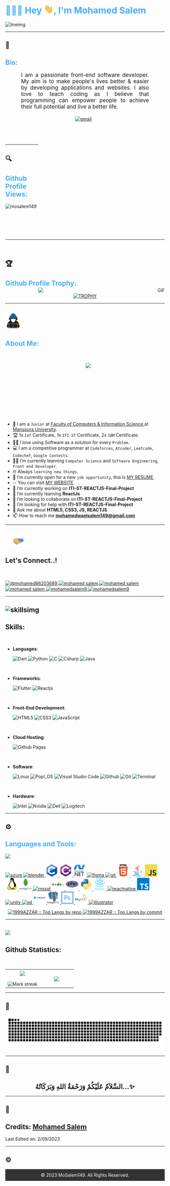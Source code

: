 <!-- Header Section Starts -->
<h1 style="color: #44AEFB;"> 👨🏻‍💻 Hey <img src="https://raw.githubusercontent.com/ABSphreak/ABSphreak/master/gifs/Hi.gif" width="30px" alt="handimg">, I'm Mohamed Salem </h1>
<img src="https://user-images.githubusercontent.com/73097560/115834477-dbab4500-a447-11eb-908a-139a6edaec5c.gif" alt="lineimg">
<!-- Header Section Ends -->

<hr>

<!-- Bio Section Starts -->
<h2>📑</h2>
<h2 style="color: #44AEFB">Bio:</h2>
<p align="left" style="text-align: justify; margin: 0 50px; font-size: 17px;">
  I am a passionate front-end software developer. My aim is to make people's lives better & easier by developing applications and websites. I also love to teach coding as I believe that programming can empower people to achieve their full potential and live a better life.<br><br>
  <div align="center">
    <a href="mailto:mohamedwaelsalem149@gmail.com" target="_blank">
      <img style="margin: 0 10px 10px 0;" src="https://user-images.githubusercontent.com/78341798/194531383-ddb2b774-5bb9-491c-b601-4a4a7d9792fb.svg" alt="gmail" width="40px"/>
    </a>
  </div>
</p>
<!-- Bio Image Section Starts -->
<a target="_blank" align="right">
  <img align="right" style="position: relative; top: 500px; height: 250px; width: 400px;" alt="GIF" src="https://media.giphy.com/media/SWoSkN6DxTszqIKEqv/giphy.gif"><br><br>
</a>
<!-- Bio Image Section Ends -->
<!-- Bio Section Ends -->

<hr>

<!-- Profile Views Section Starts -->
<h2>🔍</h2>
<h2 style="color: #44AEFB">Github Profile Views:</h2>
<p align="left">
  <img src="https://komarev.com/ghpvc/?username=mosalem149&label=Profile%20views&color=0e75b6&style=flat" alt="mosalem149" />
</p>
<!-- Profile Views Section Ends -->

<br><br><br><br>
<hr>
<br>

<!-- Profile Trophy Section Starts -->
<h2>🏆</h2>
<h2 style="color: #44AEFB">Github Profile Trophy:</h2>
<p align="center">
  <div align=center>
    <a href="https://github.com/ryo-ma/github-profile-trophy" title="Go to Source">
      <img align="center" width="84%" src="https://github-profile-trophy.vercel.app/?username=mosalem149&theme=radical&row=1&column=7&margin-h=15&margin-w=5&no-bg=true" alt="TROPHY" />
    </a>
  </div>
</p>
<!-- Profile Trophy Section Ends -->

<hr>

<!-- About Me Section Starts -->
<h2><picture><img src="https://github.com/0xAbdulKhalid/0xAbdulKhalid/raw/main/assets/mdImages/about_me.gif" width="50px"></picture></h2>
<h2 style="color: #44AEFB">About Me:</h2>

<br>

<picture> <img align="right" src="https://github.com/7oSkaaa/7oSkaaa/blob/main/Images/Right_Side.gif?raw=true" width="250px"></picture>

<br><br><br><br><br><br><br><br><br><br>

- :school: I am a `Junior` at [Faculty of Computers & Information Science ](https://csifac.mans.edu.eg/index.php/en/) at [Mansoura University](https://www.mans.edu.eg/en).
- :trophy: 1x `IoT` Certificate, 1x `ITI-ST` Certificate, 2x `IBM` Certificate.
- :technologist: I love using Software as a solution for every `Problem`.
- :computer: I am a competitive programmer at `Codeforces`, `Atcoder`, `Leetcode`, `Codechef`, `Google Contests`.
- :student: I’m currently learning `Computer Science` and `Software Engineering`, `Front end Developer`.
- :nerd_face: Always `learning new things`.
- :thinking: I’m currently open for a new `job opportunity`, this is [MY RESUME](#).
- :boom: You can visit [MY WEBSITE](#).
- 🔭 I’m currently working on **ITI-ST-REACTJS-Final-Project**
- 🌱 I’m currently learning **ReactJs**
- 👯 I’m looking to collaborate on **ITI-ST-REACTJS-Final-Project**
- 🤝 I’m looking for help with **ITI-ST-REACTJS-Final-Project**
- 💬 Ask me about **HTML5, CSS3, JS, REACTJS**
- 📫 How to reach me **mohamedwaelsalem149@gmail.com**
<!-- About Me Section Ends -->

<hr>

<!-- Connect With Me Section Starts -->
<h2><img src="https://github.com/0xAbdulKhalid/0xAbdulKhalid/raw/main/assets/mdImages/handshake.gif" width="80"></h2>
<h2> Let's Connect..!</h2>
<br>
<p align="left">
  <a href="https://twitter.com/@mohamed86203689" target="blank">
    <img align="center" src="https://raw.githubusercontent.com/rahuldkjain/github-profile-readme-generator/master/src/images/icons/Social/twitter.svg" alt="@mohamed86203689" height="30" width="40" />
  </a>
  <a href="https://linkedin.com/in/mohamed salem" target="blank">
    <img align="center" src="https://raw.githubusercontent.com/rahuldkjain/github-profile-readme-generator/master/src/images/icons/Social/linked-in-alt.svg" alt="mohamed salem" height="30" width="40" />
  </a>
  <a href="https://fb.com/mohamed salem" target="blank">
    <img align="center" src="https://raw.githubusercontent.com/rahuldkjain/github-profile-readme-generator/master/src/images/icons/Social/facebook.svg" alt="mohamed salem" height="30" width="40" />
  </a>
  <a href="https://instagram.com/mohamed salem" target="blank">
    <img align="center" src="https://raw.githubusercontent.com/rahuldkjain/github-profile-readme-generator/master/src/images/icons/Social/instagram.svg" alt="mohamed salem" height="30" width="40" />
  </a>
  <a href="https://codeforces.com/profile/mohamedsalem9" target="blank">
    <img align="center" src="https://raw.githubusercontent.com/rahuldkjain/github-profile-readme-generator/master/src/images/icons/Social/codeforces.svg" alt="mohamedsalem9" height="30" width="40" />
  </a>
  <a href="https://www.leetcode.com/mohamedsalem9" target="blank">
    <img align="center" src="https://raw.githubusercontent.com/rahuldkjain/github-profile-readme-generator/master/src/images/icons/Social/leet-code.svg" alt="mohamedsalem9" height="30" width="40" />
  </a>
</p>
<!-- Connect With Me Section Ends -->

<hr>

<!-- Skills Section Starts -->
<h2><img src="https://media2.giphy.com/media/QssGEmpkyEOhBCb7e1/giphy.gif?cid=ecf05e47a0n3gi1bfqntqmob8g9aid1oyj2wr3ds3mg700bl&rid=giphy.gif" width="25" alt="skillsimg"></h2>
<h2> Skills: </h2>
<br>

<p align="center">

  - **Languages**:
  
    ![Dart](https://img.shields.io/badge/Dart-beginnner-blue?style=for-the-badge&logo=dart&logoColor=white)
    ![Python](https://img.shields.io/badge/Python-beginnner-blue?style=for-the-badge&logo=python&logoColor=white)
    ![C](https://img.shields.io/badge/C-beginnner-blue?style=for-the-badge&logo=c&logoColor=white)
    ![Csharp](https://img.shields.io/badge/Csharp-beginnner-blue?style=for-the-badge&logo=csharp&logoColor=white)
    ![Java](https://img.shields.io/badge/Java-beginnner-blue?style=for-the-badge&logo=java&logoColor=white)
  
  <br>
  
  - **Frameworks**:
  
    ![Flutter](https://img.shields.io/badge/Flutter-beginnner-%232370ED?style=for-the-badge&logo=flutter&logoColor=white)
    ![Reactjs](https://img.shields.io/badge/Reactjs-beginnner-%232370ED?style=for-the-badge&logo=reactjs&logoColor=white)
  
  <br>
  
  - **Front-End Development**:
  
    ![HTML5](https://img.shields.io/badge/HTML5%20-%23E34F26.svg?style=for-the-badge&logo=html5&logoColor=white)
    ![CSS3](https://img.shields.io/badge/CSS%20-%231572B6.svg?style=for-the-badge&logo=css3&logoColor=white)
    ![JavaScript](https://img.shields.io/badge/JavaScript%20-%23F7DF1E.svg?style=for-the-badge&logo=javascript&logoColor=black)
  
  <br>
  
  - **Cloud Hosting**:
  
    ![Github Pages](https://img.shields.io/badge/GitHub%20Pages-%23327FC7.svg?style=for-the-badge&logo=github&logoColor=white)

  <br>
  
  - **Software**:
  
    ![Linux](https://img.shields.io/badge/Linux-FCC624?style=for-the-badge&logo=linux&logoColor=black)
    ![Pop!_OS](https://img.shields.io/badge/-Pop!__OS-cyan?style=for-the-badge&logo=popos&logoColor=black)
    ![Visual Studio Code](https://img.shields.io/badge/Visual%20Studio%20Code-blue?style=for-the-badge&logo=visualstudiocode&logoColor=white)
    ![Github](https://img.shields.io/badge/Github-black?style=for-the-badge&logo=github&logoColor=white)
    ![Git](https://img.shields.io/badge/Git-orange?style=for-the-badge&logo=github&logoColor=white)
    ![Terminal](https://img.shields.io/badge/Terminal-%23054020?style=for-the-badge&logo=gnu-bash&logoColor=white)
  
  <br>
  
  - **Hardware**:
  
    ![Intel](https://img.shields.io/badge/Intel-blue?style=for-the-badge&logo=intel&logoColor=white)
    ![Nvidia](https://img.shields.io/badge/Nvidia-deepgreen?style=for-the-badge&logo=nvidia&logoColor=white)
    ![Dell](https://img.shields.io/badge/dell-black?style=for-the-badge&logo=dell&logoColor=white)
    ![Logitech](https://img.shields.io/badge/logitech-white?style=for-the-badge&logo=logitech&logoColor=black)

</p>
<!-- Skills Section Ends -->

<hr>

<!-- Languages And Tools Section Starts -->
<h2>⚙️</h2>
<h2 style="color: #44AEFB"> Languages and Tools:</h2>
<img src="https://media.giphy.com/media/ObNTw8Uzwy6KQ/giphy.gif" width="30px">&nbsp;

<p align="left">
  <a href="https://azure.microsoft.com/en-in/" target="_blank" rel="noreferrer">
    <img src="https://www.vectorlogo.zone/logos/microsoft_azure/microsoft_azure-icon.svg" alt="azure" width="40" height="40"/>
  </a>
  <a href="https://www.blender.org/" target="_blank" rel="noreferrer">
    <img src="https://download.blender.org/branding/community/blender_community_badge_white.svg" alt="blender" width="40" height="40"/>
  </a>
  <a href="https://www.cprogramming.com/" target="_blank" rel="noreferrer">
    <img src="https://raw.githubusercontent.com/devicons/devicon/master/icons/c/c-original.svg" alt="c" width="40" height="40"/>
  </a>
  <a href="https://www.w3schools.com/cs/" target="_blank" rel="noreferrer">
    <img src="https://raw.githubusercontent.com/devicons/devicon/master/icons/csharp/csharp-original.svg" alt="csharp" width="40" height="40"/>
  </a>
  <a href="https://dotnet.microsoft.com/" target="_blank" rel="noreferrer">
    <img src="https://raw.githubusercontent.com/devicons/devicon/master/icons/dot-net/dot-net-original-wordmark.svg" alt="dotnet" width="40" height="40"/>
  </a>
  <a href="https://www.figma.com/" target="_blank" rel="noreferrer">
    <img src="https://www.vectorlogo.zone/logos/figma/figma-icon.svg" alt="figma" width="40" height="40"/>
  </a>
  <a href="https://git-scm.com/" target="_blank" rel="noreferrer">
    <img src="https://www.vectorlogo.zone/logos/git-scm/git-scm-icon.svg" alt="git" width="40" height="40"/>
  </a>
  <a href="https://www.w3.org/html/" target="_blank" rel="noreferrer">
    <img src="https://raw.githubusercontent.com/devicons/devicon/master/icons/html5/html5-original-wordmark.svg" alt="html5" width="40" height="40"/>
  </a>
  <a href="https://www.java.com" target="_blank" rel="noreferrer">
    <img src="https://raw.githubusercontent.com/devicons/devicon/master/icons/java/java-original.svg" alt="java" width="40" height="40"/>
  </a>
  <a href="https://developer.mozilla.org/en-US/docs/Web/JavaScript" target="_blank" rel="noreferrer">
    <img src="https://raw.githubusercontent.com/devicons/devicon/master/icons/javascript/javascript-original.svg" alt="javascript" width="40" height="40"/>
  </a>
  <a href="https://www.linux.org/" target="_blank" rel="noreferrer">
    <img src="https://raw.githubusercontent.com/devicons/devicon/master/icons/linux/linux-original.svg" alt="linux" width="40" height="40"/>
  </a>
  <a href="https://www.mongodb.com/" target="_blank" rel="noreferrer">
    <img src="https://raw.githubusercontent.com/devicons/devicon/master/icons/mongodb/mongodb-original-wordmark.svg" alt="mongodb" width="40" height="40"/>
  </a>
  <a href="https://www.microsoft.com/en-us/sql-server" target="_blank" rel="noreferrer">
    <img src="https://www.svgrepo.com/show/303229/microsoft-sql-server-logo.svg" alt="mssql" width="40" height="40"/>
  </a>
  <a href="https://nodejs.org" target="_blank" rel="noreferrer">
    <img src="https://raw.githubusercontent.com/devicons/devicon/master/icons/nodejs/nodejs-original-wordmark.svg" alt="nodejs" width="40" height="40"/>
  </a>
  <a href="https://www.php.net" target="_blank" rel="noreferrer">
    <img src="https://raw.githubusercontent.com/devicons/devicon/master/icons/php/php-original.svg" alt="php" width="40" height="40"/>
  </a>
  <a href="https://www.python.org" target="_blank" rel="noreferrer">
    <img src="https://raw.githubusercontent.com/devicons/devicon/master/icons/python/python-original.svg" alt="python" width="40" height="40"/>
  </a>
  <a href="https://reactjs.org/" target="_blank" rel="noreferrer">
    <img src="https://raw.githubusercontent.com/devicons/devicon/master/icons/react/react-original-wordmark.svg" alt="react" width="40" height="40"/>
  </a>
  <a href="https://reactnative.dev/" target="_blank" rel="noreferrer">
    <img src="https://reactnative.dev/img/header_logo.svg" alt="reactnative" width="40" height="40"/>
  </a>
  <a href="https://www.typescriptlang.org/" target="_blank" rel="noreferrer">
    <img src="https://raw.githubusercontent.com/devicons/devicon/master/icons/typescript/typescript-original.svg" alt="typescript" width="40" height="40"/>
  </a>
  <a href="https://unity.com/" target="_blank" rel="noreferrer">
    <img src="https://www.vectorlogo.zone/logos/unity3d/unity3d-icon.svg" alt="unity" width="40" height="40"/>
  </a>
  <a href="https://www.adobe.com/products/xd.html" target="_blank" rel="noreferrer">
    <img src="https://cdn.worldvectorlogo.com/logos/adobe-xd.svg" alt="xd" width="40" height="40"/>
  </a>
  <a href="https://webpack.js.org" target="_blank" rel="noreferrer">
    <img src="https://raw.githubusercontent.com/devicons/devicon/d00d0969292a6569d45b06d3f350f463a0107b0d/icons/webpack/webpack-original-wordmark.svg" alt="webpack" width="40" height="40"/>
  </a>
  <a href="https://www.postgresql.org" target="_blank" rel="noreferrer">
    <img src="https://raw.githubusercontent.com/devicons/devicon/master/icons/postgresql/postgresql-original-wordmark.svg" alt="postgresql" width="40" height="40"/>
  </a>
  <a href="https://www.photoshop.com/en" target="_blank" rel="noreferrer">
    <img src="https://raw.githubusercontent.com/devicons/devicon/master/icons/photoshop/photoshop-line.svg" alt="photoshop" width="40" height="40"/>
  </a>
  <a href="https://www.mysql.com/" target="_blank" rel="noreferrer">
    <img src="https://raw.githubusercontent.com/devicons/devicon/master/icons/mysql/mysql-original-wordmark.svg" alt="mysql" width="40" height="40"/>
  </a>
  <a href="https://www.adobe.com/in/products/illustrator.html" target="_blank" rel="noreferrer">
    <img src="https://www.vectorlogo.zone/logos/adobe_illustrator/adobe_illustrator-icon.svg" alt="illustrator" width="40" height="40"/>
  </a>
</p>
  <!-- Github Summary Section Starts -->
  <p align="center">
    <a href="https://github.com/1999AZZAR/">
      <img width="45%" src="https://github-profile-summary-cards.vercel.app/api/cards/repos-per-language?username=mosalem149&theme=gruvbox&layout=compact&hide_border=true"
        alt="1999AZZAR :: Top Langs by repo" />
      <img width="45%" src="https://github-profile-summary-cards.vercel.app/api/cards/most-commit-language?username=mosalem149&theme=gruvbox&layout=compact&hide_border=true"
        alt="1999AZZAR :: Top Langs by commit" />
    </a>
  </p>
  <!-- Github Summary Section Ends -->
<!-- Languages And Tools Section Ends -->

<hr>

<!-- Statistics Section Starts -->
<h2><img src="https://media.giphy.com/media/iY8CRBdQXODJSCERIr/giphy.gif" width="35"></h2>
<h2> Github Statistics: </h2>

<br>

<!--- Stats & Trophy Section Starts -->
<p align="center">
  <!--- Stats Section Starts -->
  <table align="center">
    <tr border="none">
      <td width="50%" align="center">
        <img  align="center"  src="https://github-readme-stats.vercel.app/api?username=mosalem149&theme=dark&show_icons=true&count_private=true" />
        <br></br>
        <img  title="🔥 Get streak stats for your profile at git.io/streak-stats" alt="Mark streak" src="https://github-readme-streak-stats.herokuapp.com/?user=mosalem149&theme=dark&hide_border=false" /> 
      </td>
      <td width="50%" align="center">
        <img  align="center"  src="https://github-readme-stats.anuraghazra1.vercel.app/api/top-langs/?username=mosalem149&theme=dark&hide_border=false&no-bg=true&no-frame=true&langs_count=10"/>
      </td>
    </tr>
  </table>
  <!--- Stats Section Ends -->
</p>        
<!--- Stats & Trophy Section Ends -->
<!-- Statistics Section Ends -->

<!-- <hr> -->

<!-- Support Section Starts -->
<!-- <h2>💁‍♂️</h2>
<h2 style="color: #44AEFB">Support:</h2>
<p align="center">
    <a href="https://www.buymeacoffee.com/MoSalem149">
        <img align="left" src="https://cdn.buymeacoffee.com/buttons/v2/default-yellow.png" height="50" width="210" alt="MoSalem149 on Buy Me a Coffee" />
    </a>
    <br><br><br><br>
    <a href="https://ko-fi.com/MoSalem149">
        <img align="left" src="https://cdn.ko-fi.com/cdn/kofi3.png?v=3" height="50" width="210" alt="MoSalem149 on Ko-fi" />
    </a>
</p> -->
<!-- Support Section Ends -->

<!-- <br><br> -->

<hr>

<!-- Snake Game Starts -->
<h2>🐍</h2>
<div align="center">
  <img src="https://github.com/1999AZZAR/1999AZZAR/blob/main/resources/img/grid-snake.svg"
    alt="snake" />
</div>
<!-- Snake Game Ends -->

<hr>

<!-- Better Ending Starts-->
<h2>👋</h2>
<div align='center'>
  <h2><b>السَّلاَمُ عَلَيْكُمْ وَرَحْمَةُ اللهِ وَبَرَكَاتُهُ...✨</b></h2>
</div>
<!-- Better Ending Ends-->

<hr>

<!-- Author  Section Starts -->
<h2>👤</h2>


Credits: [Mohamed Salem](https://github.com/mosalem149)
-----
Last Edited on: 2/09/2023
<!-- Author Section Ends -->

<hr>

<!-- Footer Section Starts -->
<footer>
  <h2>©</h2>
  <div style="text-align: center; background-color: #333; color: #fff; padding: 10px;">
    &copy; 2023 MoSalem149. All Rights Reserved.
  </div>
</footer>
<!-- Footer Section Ends -->
